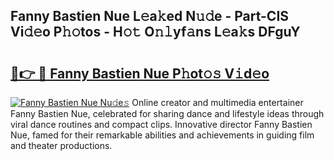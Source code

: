 ## Fanny Bastien Nue L𝚎a𝚔ed N𝚞𝚍e - Part-CIS Vi𝚍𝚎o P𝚑𝚘tos - H𝚘𝚝 O𝚗𝚕yf𝚊ns L𝚎a𝚔s DFguY

# <h2><a href="http://kf99g6d.oniu.top/?m=Fanny+Bastien+Nue">🔗👉 🔴 Fanny Bastien Nue P𝚑ot𝚘𝚜 V𝚒d𝚎o</a></h2>

[![Fanny Bastien Nue Nu𝚍e𝚜](https://i.imgur.com/0qMVB7G.gif)](http://kf99g6d.oniu.top/?m=Fanny+Bastien+Nue)
Online creator and multimedia entertainer Fanny Bastien Nue, celebrated for sharing dance and lifestyle ideas through viral dance routines and compact clips. Innovative director Fanny Bastien Nue, famed for their remarkable abilities and achievements in guiding film and theater productions.  
